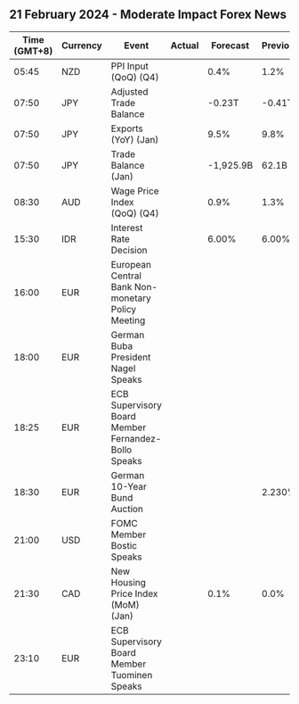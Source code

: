 ## 21 February 2024 - Moderate Impact Forex News

| Time (GMT+8) | Currency | Event | Actual | Forecast | Previous |
|------|----------|-------|--------|----------|----------|
| 05:45 | NZD | PPI Input (QoQ) (Q4) |  | 0.4% | 1.2% |
| 07:50 | JPY | Adjusted Trade Balance |  | -0.23T | -0.41T |
| 07:50 | JPY | Exports (YoY) (Jan) |  | 9.5% | 9.8% |
| 07:50 | JPY | Trade Balance (Jan) |  | -1,925.9B | 62.1B |
| 08:30 | AUD | Wage Price Index (QoQ) (Q4) |  | 0.9% | 1.3% |
| 15:30 | IDR | Interest Rate Decision |  | 6.00% | 6.00% |
| 16:00 | EUR | European Central Bank Non-monetary Policy Meeting |  |  |  |
| 18:00 | EUR | German Buba President Nagel Speaks |  |  |  |
| 18:25 | EUR | ECB Supervisory Board Member Fernandez-Bollo Speaks |  |  |  |
| 18:30 | EUR | German 10-Year Bund Auction |  |  | 2.230% |
| 21:00 | USD | FOMC Member Bostic Speaks |  |  |  |
| 21:30 | CAD | New Housing Price Index (MoM) (Jan) |  | 0.1% | 0.0% |
| 23:10 | EUR | ECB Supervisory Board Member Tuominen Speaks |  |  |  |
